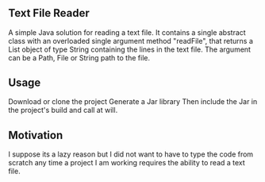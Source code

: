 # <h2>Text File Reader</h2>
A simple Java solution for reading a text file. It contains a single abstract class with an overloaded single argument method "readFile", that returns a List object of type String containing the lines in the text file. The argument can be a Path, File or String path to the file.

<h2>Usage</h2>
Download or clone the project
Generate a Jar library
Then include the Jar in the project's build and call at will.

<h2>Motivation</h2>
I suppose its a lazy reason but I did not want to have to type the code from scratch any time a project I am working requires the ability to read a text file.
